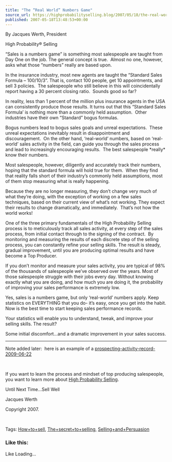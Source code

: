 ```yaml
---
title: "The “Real World” Numbers Game"
source_url: https://highprobabilityselling.blog/2007/05/18/the-real-world-numbers-game
published: 2007-05-18T13:48:53+00:00
---
```

By Jacques Werth, President  

High Probability® Selling   

  




“Sales is a numbers game” is something most salespeople are taught from Day One on the job. The general concept is true.  Almost no one, however, asks what those “numbers” really are based upon. 


In the insurance industry, most new agents are taught the “Standard Sales Formula – 100/10/3”. That is, contact 100 people, get 10 appointments, and sell 3 policies.  The salespeople who still believe in this will coincidentally report having a 30 percent closing ratio.  Sounds good so far?


In reality, less than 1 percent of the million plus insurance agents in the USA can consistently produce those results. It turns out that this “Standard Sales Formula’ is nothing more than a commonly held assumption.  Other industries have their own “Standard” bogus formulas.


Bogus numbers lead to bogus sales goals and unreal expectations.  These unreal expectations inevitably result in disappointment and discouragement.  On the other hand, ‘real\-world’ numbers, based on ‘real\-world’ sales activity in the field, can guide you through the sales process and lead to increasingly encouraging results.  The best salespeople \*really\* know their numbers.


Most salespeople, however, diligently and accurately track their numbers, hoping that the standard formula will hold true for them.  When they find that reality falls short of their industry’s commonly held assumptions, most of them stop measuring what is really happening.


Because they are no longer measuring, they don’t change very much of what they’re doing, with the exception of working on a few sales techniques, based on their current view of what’s not working. They expect their results to change dramatically, and immediately.  That’s not how the world works!


One of the three primary fundamentals of the High Probability Selling process is to meticulously track all sales activity, at every step of the sales process, from initial contact through to the signing of the contract.  By monitoring and measuring the results of each discrete step of the selling process, you can constantly refine your selling skills. The result is steady, gradual improvement, until you are producing optimal results and have become a Top Producer.


If you don’t monitor and measure your sales activity, you are typical of 98% of the thousands of salespeople we’ve observed over the years. Most of those salespeople struggle with their jobs every day. Without knowing exactly what you are doing, and how much you are doing it, the probability of improving your sales performance is extremely low.


Yes, sales is a numbers game, but only ‘real\-world’ numbers apply. Keep statistics on EVERYTHING that you do\- it’s easy, once you get into the habit. Now is the best time to start keeping sales performance records.


Your statistics will enable you to understand, tweak, and improve your selling skills. The result?


Some initial discomfort…and a dramatic improvement in your sales success.




---


Note added later:  here is an example of a [prospecting\-activity\-record\-2009\-06\-22](https://highprobabilityselling.blog/wp-content/uploads/2007/05/prospecting-activity-record-2009-06-22.doc)


 


If you want to learn the process and mindset of top producing salespeople, you want to learn more about [High Probability Selling](https://www.highprobsell.com/).


Until Next Time…Sell Well


Jacques Werth


Copyright 2007\.


 


Tags: [How\+to\+sell](http://technorati.com/tag/How+to+sell), [The\+secret\+to\+selling](http://technorati.com/tag/The+secret+to+selling), [Selling\+and\+Persuasion](http://technorati.com/tag/Selling+and+Persausion)






### Like this:

Like Loading...
